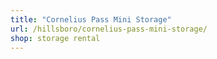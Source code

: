 ```yaml
---
title: "Cornelius Pass Mini Storage"
url: /hillsboro/cornelius-pass-mini-storage/
shop: storage rental
---
```

